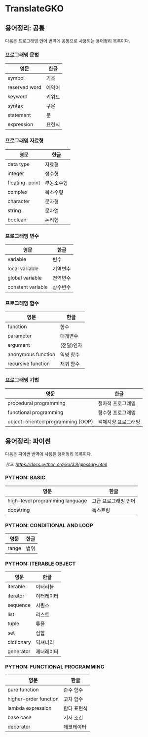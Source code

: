 # TranslateGKO

## 용어정리: 공통

다음은 프로그래밍 언어 번역에 공통으로 사용되는 용어정리 목록이다.

### 프로그래밍 문법

| 영문          | 한글   |
| ------------- | ------ |
| symbol        | 기호   |
| reserved word | 예약어 |
| keyword       | 키워드 |
| syntax        | 구문   |
| statement     | 문     |
| expression    | 표현식 |

### 프로그래밍 자료형

| 영문           | 한글       |
| -------------- | ---------- |
| data type      | 자료형     |
| integer        | 정수형     |
| floating-point | 부동소수형 |
| complex        | 복소수형   |
| character      | 문자형     |
| string         | 문자열     |
| boolean        | 논리형     |

### 프로그래밍 변수

| 영문               | 한글       |
| ------------------ | ---------- |
| variable           | 변수       |
| local variable     | 지역변수   |
| global variable    | 전역변수   |
| constant variable  | 상수변수   |

### 프로그래밍 함수

| 영문               | 한글       |
| ------------------ | ---------- |
| function           | 함수       |
| parameter          | 매개변수   |
| argument           | (전달)인자 |
| anonymous function | 익명 함수  |
| recursive function | 재귀 함수  |

### 프로그래밍 기법

| 영문                              | 한글                |
| --------------------------------- | ------------------- |
| procedural programming            | 절차적 프로그래밍   |
| functional programming            | 함수형 프로그래밍   |
| object-oriented programming (OOP) | 객체지향 프로그래밍 |

## 용어정리: 파이썬

다음은 파이썬 번역에 사용된 용어정리 목록이다.

*참고: https://docs.python.org/ko/3.8/glossary.html*

### PYTHON: BASIC
|  영문  |  한글  |
|-------|-------|
| high-level programming language | 고급 프로그래밍 언어  |
| docstring | 독스트링 |

### PYTHON: CONDITIONAL AND LOOP
|  영문  |  한글  |
|-------|-------|
| range | 범위 |

### PYTHON: ITERABLE OBJECT
|  영문  |  한글  |
|-------|-------|
| iterable | 이터러블 |
| iterator | 이터레이터 |
| sequence | 시퀀스 |
| list | 리스트 |
| tuple | 튜플 |
| set | 집합 |
| dictionary | 딕셔너리 |
| generator | 제너레이터|

### PYTHON: FUNCTIONAL PROGRAMMING
|  영문  |  한글  |
|-------|-------|
| pure function | 순수 함수 |
| higher-order function | 고차 함수 |
| lambda expression | 람다 표현식 |
| base case | 기저 조건 |
| decorator | 데코레이터 |

